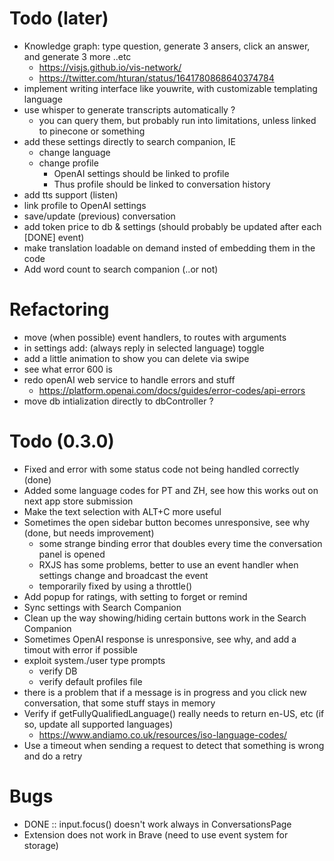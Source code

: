 # Todo (later)
* Knowledge graph: type question, generate 3 ansers, click an answer, and generate 3 more ..etc
  * https://visjs.github.io/vis-network/
  * https://twitter.com/hturan/status/1641780868640374784
* implement writing interface like youwrite, with customizable templating language
* use whisper to generate transcripts automatically ?
  * you can query them, but probably run into limitations, unless linked to pinecone or something
* add these settings directly to search companion, IE
    * change language
    * change profile
      * OpenAI settings should be linked to profile
      * Thus profile should be linked to conversation history
* add tts support (listen)
* link profile to OpenAI settings
* save/update (previous) conversation
* add token price to db & settings (should probably be updated after each [DONE] event)
* make translation loadable on demand insted of embedding them in the code
* Add word count to search companion (..or not)

# Refactoring
* move (when possible) event handlers, to routes with arguments
* in settings add: (always reply in selected language) toggle
* add a little animation to show you can delete via swipe
* see what error 600 is
* redo openAI web service to handle errors and stuff
  - https://platform.openai.com/docs/guides/error-codes/api-errors
* move db intialization directly to dbController ?

# Todo (0.3.0)
* Fixed and error with some status code not being handled correctly (done)
* Added some language codes for PT and ZH, see how this works out on next app store submission
* Make the text selection with ALT+C more useful
* Sometimes the open sidebar button becomes unresponsive, see why (done, but needs improvement)
  * some strange binding error that doubles every time the conversation panel is opened
  * RXJS has some problems, better to use an event handler when settings change and broadcast the event
  * temporarily fixed by using a throttle()
* Add popup for ratings, with setting to forget or remind
* Sync settings with Search Companion
* Clean up the way showing/hiding certain buttons work in the Search Companion
* Sometimes OpenAI response is unresponsive, see why, and add a timout with error if possible
* exploit system./user type prompts
  * verify DB
  * verify default profiles file
* there is a problem that if a message is in progress and you click new conversation, that some stuff stays in memory
* Verify if getFullyQualifiedLanguage() really needs to return en-US, etc (if so, update all supported languages)
  * https://www.andiamo.co.uk/resources/iso-language-codes/
* Use a timeout when sending a request to detect that something is wrong and do a retry

# Bugs
* DONE :: input.focus() doesn't work always in ConversationsPage
* Extension does not work in Brave (need to use event system for storage)
